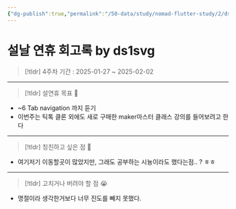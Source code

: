 ```yaml
---
{"dg-publish":true,"permalink":"/50-data/study/nomad-flutter-study/2/ds1svg/"}
---
```


# 설날 연휴 회고록 by ds1svg

> [!tldr] 4주차
> 기간 : 2025-01-27 ~ 2025-02-02

---

> [!tldr]  설연휴 목표 🎯
- ~6 Tab navigation 까지 듣기
- 이번주는 틱톡 클론 외에도 새로 구매한 maker마스터 클래스 강의를 들어보려고 한다

---

> [!tldr] 칭친하고 싶은 점 👏
- 여기저기 이동할곳이 많았지만, 그래도 공부하는 시늉이라도 했다는점.. ? ㅎㅎ

---

> [!tldr] 고치거나 버려야 할 점 😭
- 명절이라 생각한거보다 너무 진도를 빼지 못했다.
